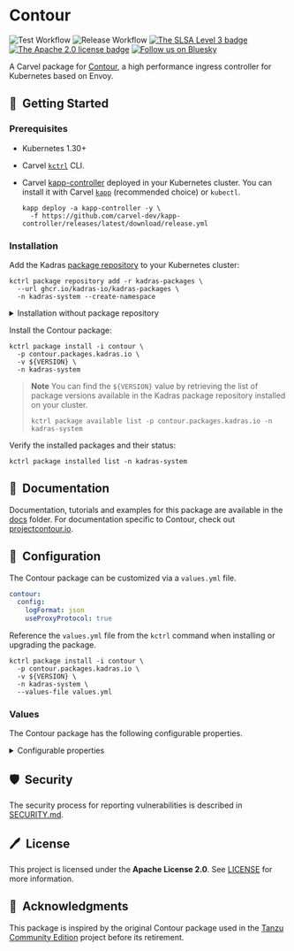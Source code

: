 # Contour

![Test Workflow](https://github.com/kadras-io/package-for-contour/actions/workflows/test.yml/badge.svg)
![Release Workflow](https://github.com/kadras-io/package-for-contour/actions/workflows/release.yml/badge.svg)
[![The SLSA Level 3 badge](https://slsa.dev/images/gh-badge-level3.svg)](https://slsa.dev/spec/v1.0/levels)
[![The Apache 2.0 license badge](https://img.shields.io/badge/License-Apache_2.0-blue.svg)](https://opensource.org/licenses/Apache-2.0)
[![Follow us on Bluesky](https://img.shields.io/static/v1?label=Bluesky&message=Follow&color=1DA1F2)](https://bsky.app/profile/kadras.bsky.social)

A Carvel package for [Contour](https://projectcontour.io), a high performance ingress controller for Kubernetes based on Envoy.

## 🚀&nbsp; Getting Started

### Prerequisites

* Kubernetes 1.30+
* Carvel [`kctrl`](https://carvel.dev/kapp-controller/docs/latest/install/#installing-kapp-controller-cli-kctrl) CLI.
* Carvel [kapp-controller](https://carvel.dev/kapp-controller) deployed in your Kubernetes cluster. You can install it with Carvel [`kapp`](https://carvel.dev/kapp/docs/latest/install) (recommended choice) or `kubectl`.

  ```shell
  kapp deploy -a kapp-controller -y \
    -f https://github.com/carvel-dev/kapp-controller/releases/latest/download/release.yml
  ```

### Installation

Add the Kadras [package repository](https://github.com/kadras-io/kadras-packages) to your Kubernetes cluster:

  ```shell
  kctrl package repository add -r kadras-packages \
    --url ghcr.io/kadras-io/kadras-packages \
    -n kadras-system --create-namespace
  ```

<details><summary>Installation without package repository</summary>
The recommended way of installing the Contour package is via the Kadras <a href="https://github.com/kadras-io/kadras-packages">package repository</a>. If you prefer not using the repository, you can add the package definition directly using <a href="https://carvel.dev/kapp/docs/latest/install"><code>kapp</code></a> or <code>kubectl</code>.

  ```shell
  kubectl create namespace kadras-system
  kapp deploy -a contour-package -n kadras-system -y \
    -f https://github.com/kadras-io/package-for-contour/releases/latest/download/metadata.yml \
    -f https://github.com/kadras-io/package-for-contour/releases/latest/download/package.yml
  ```
</details>

Install the Contour package:

  ```shell
  kctrl package install -i contour \
    -p contour.packages.kadras.io \
    -v ${VERSION} \
    -n kadras-system
  ```

> **Note**
> You can find the `${VERSION}` value by retrieving the list of package versions available in the Kadras package repository installed on your cluster.
> 
>   ```shell
>   kctrl package available list -p contour.packages.kadras.io -n kadras-system
>   ```

Verify the installed packages and their status:

  ```shell
  kctrl package installed list -n kadras-system
  ```

## 📙&nbsp; Documentation

Documentation, tutorials and examples for this package are available in the [docs](docs) folder.
For documentation specific to Contour, check out [projectcontour.io](https://projectcontour.io).

## 🎯&nbsp; Configuration

The Contour package can be customized via a `values.yml` file.

  ```yaml
  contour:
    config:
      logFormat: json
      useProxyProtocol: true
  ```

Reference the `values.yml` file from the `kctrl` command when installing or upgrading the package.

  ```shell
  kctrl package install -i contour \
    -p contour.packages.kadras.io \
    -v ${VERSION} \
    -n kadras-system \
    --values-file values.yml
  ```

### Values

The Contour package has the following configurable properties.

<details><summary>Configurable properties</summary>

| Config | Default | Description |
|--------|---------|-------------|
| `namespace` | `projectcontour` | The namespace in which to deploy Contour and Envoy. |

Settings for the Contour component.

| Config | Default | Description |
|--------|---------|-------------|
| `contour.replicas` | `2` | The number of Contour replicas. In order to enable high availability, it should be greater than 1. |
| `contour.config.logFormat` | `text` | Log output format for Contour. Either `text` (default) or `json`. |
| `contour.config.logLevel` | `info` | The Contour log level. Valid options are `info` and `debug`. |
| `contour.config.useProxyProtocol` | `false` | Whether to enable PROXY protocol for all Envoy listeners. |
| `contour.configMapData` | `""` | The YAML contents of the `contour` ConfigMap. See https://projectcontour.io/docs/latest/configuration/#configuration-file for more information. |

Settings for the Envoy component.

| Config | Default | Description |
|--------|---------|-------------|
| `envoy.workload.type` | `DaemonSet` | The type of Kubernetes workload that Envoy is deployed as. Options are `Deployment` or `DaemonSet`. |
| `envoy.workload.replicas` | `2` | The number of Envoy replicas to deploy when `type` is set to `Deployment`. |
| `envoy.workload.hostPorts.enabled` | `true` | Whether to enable host ports. If false, `http` & `https` are ignored. |
| `envoy.workload.hostPorts.http` | `80` | If enabled, the host port number to expose Envoy's HTTP listener on. |
| `envoy.workload.hostPorts.https` | `443` | If enabled, the host port number to expose Envoy's HTTPS listener on. |
| `envoy.workload.hostNetwork` | `false` | Whether to enable host networking for the Envoy pods. |
| `envoy.workload.terminationGracePeriodSeconds` | `300` | The termination grace period, in seconds, for the Envoy pods. |
| `envoy.config.logLevel` | `info` | The Envoy log level. |
| `envoy.service.type` | `LoadBalancer` | The type of Kubernetes service to provision for Envoy. |
| `envoy.service.loadBalancerIP` | `""` | The desired load balancer IP. If `type` is not `LoadBalancer', this field is ignored. It is up to the cloud provider whether to honor this request. If not specified, the load balancer IP will be assigned by the cloud provider. |
| `envoy.service.externalTrafficPolicy` | `Local` | The external traffic policy for the Envoy service. |
| `envoy.service.annotations` | `false` | Annotations to set on the Envoy service. |
| `envoy.service.nodePorts.http` | `false` | The node port number to expose Envoy's HTTP listener on. If not specified, a node port will be auto-assigned by Kubernetes. |
| `envoy.service.nodePorts.https` | `false` | The node port number to expose Envoy's HTTPS listener on. If not specified, a node port will be auto-assigned by Kubernetes. |

TLS configuration to secure the communication between Contour and Envoy.

| Config | Default | Description |
|--------|---------|-------------|
| `certificates.useCertManager` | `false` | Whether to use cert-manager to provision TLS certificates for securing the communication between Contour and Envoy. If `false`, the `contour-certgen` Job will be used to provision certificates. If `true`, cert-manager must be installed in the cluster. See: https://github.com/kadras-io/package-for-cert-manager. |
| `certificates.duration` | `8760h` | If using cert-manager, how long the certificates should be valid for. If `useCertManager` is false, this field is ignored. |
| `certificates.renewBefore` | `360h` | If using cert-manager, how long before expiration the certificates should be renewed. If `useCertManager` is false, this field is ignored. |

</details>

## 🛡️&nbsp; Security

The security process for reporting vulnerabilities is described in [SECURITY.md](SECURITY.md).

## 🖊️&nbsp; License

This project is licensed under the **Apache License 2.0**. See [LICENSE](LICENSE) for more information.

## 🙏&nbsp; Acknowledgments

This package is inspired by the original Contour package used in the [Tanzu Community Edition](https://github.com/vmware-tanzu/community-edition) project before its retirement.
